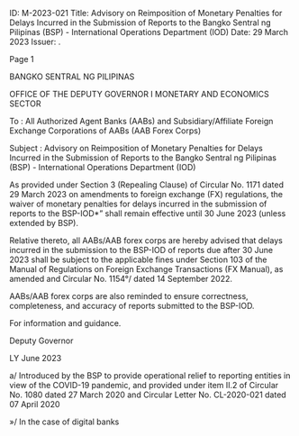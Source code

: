 ID: M-2023-021
Title: Advisory on Reimposition of Monetary Penalties for Delays Incurred in the Submission of Reports to the Bangko Sentral ng Pilipinas (BSP) - International Operations Department (IOD)
Date: 29 March 2023
Issuer: .

Page 1

BANGKO SENTRAL NG PILIPINAS

OFFICE OF THE DEPUTY GOVERNOR I MONETARY AND ECONOMICS SECTOR

To : All Authorized Agent Banks (AABs) and Subsidiary/Affiliate Foreign Exchange Corporations of AABs (AAB Forex Corps)

Subject : Advisory on Reimposition of Monetary Penalties for Delays Incurred in the Submission of Reports to the Bangko Sentral ng Pilipinas (BSP) - International Operations Department (IOD)

As provided under Section 3 (Repealing Clause) of Circular No. 1171 dated 29 March 2023 on amendments to foreign exchange (FX) regulations, the waiver of monetary penalties for delays incurred in the submission of reports to the BSP-IOD*” shall remain effective until 30 June 2023 (unless extended by BSP).

Relative thereto, all AABs/AAB forex corps are hereby advised that delays incurred in the submission to the BSP-IOD of reports due after 30 June 2023 shall be subject to the applicable fines under Section 103 of the Manual of Regulations on Foreign Exchange Transactions (FX Manual), as amended and Circular No. 1154°/ dated 14 September 2022.

AABs/AAB forex corps are also reminded to ensure correctness, completeness, and accuracy of reports submitted to the BSP-IOD.

For information and guidance.

Deputy Governor

LY June 2023

a/ Introduced by the BSP to provide operational relief to reporting entities in view of the COVID-19 pandemic, and provided under item II.2 of Circular No. 1080 dated 27 March 2020 and Circular Letter No. CL-2020-021 dated 07 April 2020

»/ In the case of digital banks